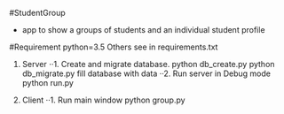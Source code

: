 #StudentGroup
- app to show a groups of students and an individual student profile

#Requirement
python=3.5
Others see in requirements.txt

1. Server
⋅·1. Create and migrate database.
    python db_create.py 
    python db_migrate.py
    fill database with data
··2. Run server in Debug mode
    python run.py

2. Client
··1. Run main window 
    python group.py